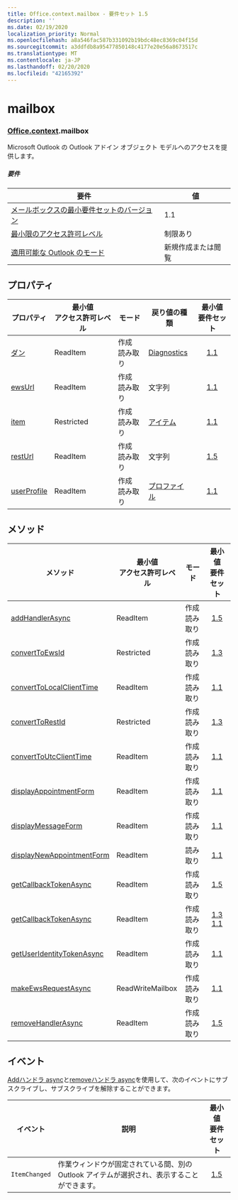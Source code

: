 ```yaml
---
title: Office.context.mailbox - 要件セット 1.5
description: ''
ms.date: 02/19/2020
localization_priority: Normal
ms.openlocfilehash: a8a546fac587b331092b19bdc48ec8369c04f15d
ms.sourcegitcommit: a3ddfdb8a95477850148c4177e20e56a8673517c
ms.translationtype: MT
ms.contentlocale: ja-JP
ms.lasthandoff: 02/20/2020
ms.locfileid: "42165392"
---
```

# <a name="mailbox"></a>mailbox

### <a name="officecontextmailbox"></a>[Office](office.md)[.context](office.context.md).mailbox

Microsoft Outlook の Outlook アドイン オブジェクト モデルへのアクセスを提供します。

##### <a name="requirements"></a>要件

|要件| 値|
|---|---|
|[メールボックスの最小要件セットのバージョン](../../requirement-sets/outlook-api-requirement-sets.md)| 1.1|
|[最小限のアクセス許可レベル](../../../outlook/understanding-outlook-add-in-permissions.md)| 制限あり|
|[適用可能な Outlook のモード](../../../outlook/outlook-add-ins-overview.md#extension-points)| 新規作成または閲覧|

## <a name="properties"></a>プロパティ

| プロパティ | 最小値<br>アクセス許可レベル | モード | 戻り値の種類 | 最小値<br>要件セット |
|---|---|---|---|:---:|
| [ダン](/javascript/api/outlook/office.mailbox?view=outlook-js-1.5#diagnostics) | ReadItem | 作成<br>読み取り | [Diagnostics](/javascript/api/outlook/office.diagnostics?view=outlook-js-1.5) | [1.1](../requirement-set-1.1/outlook-requirement-set-1.1.md) |
| [ewsUrl](/javascript/api/outlook/office.mailbox?view=outlook-js-1.5#ewsurl) | ReadItem | 作成<br>読み取り | 文字列 | [1.1](../requirement-set-1.1/outlook-requirement-set-1.1.md) |
| [item](office.context.mailbox.item.md) | Restricted | 作成<br>読み取り | [アイテム](/javascript/api/outlook/office.item?view=outlook-js-1.5) | [1.1](../requirement-set-1.1/outlook-requirement-set-1.1.md) |
| [restUrl](/javascript/api/outlook/office.mailbox?view=outlook-js-1.5#resturl) | ReadItem | 作成<br>読み取り | 文字列 | [1.5](../requirement-set-1.5/outlook-requirement-set-1.5.md) |
| [userProfile](/javascript/api/outlook/office.mailbox?view=outlook-js-1.4#userprofile) | ReadItem | 作成<br>読み取り | [プロファイル](/javascript/api/outlook/office.userprofile?view=outlook-js-1.5) | [1.1](../requirement-set-1.1/outlook-requirement-set-1.1.md) |

## <a name="methods"></a>メソッド

| メソッド | 最小値<br>アクセス許可レベル | モード | 最小値<br>要件セット |
|---|---|---|:---:|
| [addHandlerAsync](/javascript/api/outlook/office.mailbox?view=outlook-js-1.5#addhandlerasync-eventtype--handler--options--callback-) | ReadItem | 作成<br>読み取り | [1.5](../requirement-set-1.5/outlook-requirement-set-1.5.md) |
| [convertToEwsId](/javascript/api/outlook/office.mailbox?view=outlook-js-1.5#converttoewsid-itemid--restversion-) | Restricted | 作成<br>読み取り | [1.3](../requirement-set-1.3/outlook-requirement-set-1.3.md) |
| [convertToLocalClientTime](/javascript/api/outlook/office.mailbox?view=outlook-js-1.5#converttolocalclienttime-timevalue-) | ReadItem | 作成<br>読み取り | [1.1](../requirement-set-1.1/outlook-requirement-set-1.1.md) |
| [convertToRestId](/javascript/api/outlook/office.mailbox?view=outlook-js-1.5#converttorestid-itemid--restversion-) | Restricted | 作成<br>読み取り | [1.3](../requirement-set-1.3/outlook-requirement-set-1.3.md) |
| [convertToUtcClientTime](/javascript/api/outlook/office.mailbox?view=outlook-js-1.5#converttoutcclienttime-input-) | ReadItem | 作成<br>読み取り | [1.1](../requirement-set-1.1/outlook-requirement-set-1.1.md) |
| [displayAppointmentForm](/javascript/api/outlook/office.mailbox?view=outlook-js-1.5#displayappointmentform-itemid-) | ReadItem | 作成<br>読み取り | [1.1](../requirement-set-1.1/outlook-requirement-set-1.1.md) |
| [displayMessageForm](/javascript/api/outlook/office.mailbox?view=outlook-js-1.5#displaymessageform-itemid-) | ReadItem | 作成<br>読み取り | [1.1](../requirement-set-1.1/outlook-requirement-set-1.1.md) |
| [displayNewAppointmentForm](/javascript/api/outlook/office.mailbox?view=outlook-js-1.5#displaynewappointmentform-parameters-) | ReadItem | 読み取り | [1.1](../requirement-set-1.1/outlook-requirement-set-1.1.md) |
| [getCallbackTokenAsync](/javascript/api/outlook/office.mailbox?view=outlook-js-1.5#getcallbacktokenasync-options--callback-) | ReadItem | 作成<br>読み取り | [1.5](../requirement-set-1.5/outlook-requirement-set-1.5.md) |
| [getCallbackTokenAsync](/javascript/api/outlook/office.mailbox?view=outlook-js-1.5#getcallbacktokenasync-callback--usercontext-) | ReadItem | 作成<br>読み取り | [1.3](../requirement-set-1.3/outlook-requirement-set-1.3.md)<br>[1.1](../requirement-set-1.1/outlook-requirement-set-1.1.md) |
| [getUserIdentityTokenAsync](/javascript/api/outlook/office.mailbox?view=outlook-js-1.5#getuseridentitytokenasync-callback--usercontext-) | ReadItem | 作成<br>読み取り | [1.1](../requirement-set-1.1/outlook-requirement-set-1.1.md) |
| [makeEwsRequestAsync](/javascript/api/outlook/office.mailbox?view=outlook-js-1.5#makeewsrequestasync-data--callback--usercontext-) | ReadWriteMailbox | 作成<br>読み取り | [1.1](../requirement-set-1.1/outlook-requirement-set-1.1.md) |
| [removeHandlerAsync](/javascript/api/outlook/office.mailbox?view=outlook-js-1.5#removehandlerasync-eventtype--options--callback-) | ReadItem | 作成<br>読み取り | [1.5](../requirement-set-1.5/outlook-requirement-set-1.5.md) |

## <a name="events"></a>イベント

[Addハンドラ async](/javascript/api/outlook/office.mailbox?view=outlook-js-1.5#addhandlerasync-eventtype--handler--options--callback-)と[removeハンドラ async](/javascript/api/outlook/office.mailbox?view=outlook-js-1.5#removehandlerasync-eventtype--options--callback-)を使用して、次のイベントにサブスクライブし、サブスクライブを解除することができます。

| イベント | 説明 | 最小値<br>要件セット |
|---|---|:---:|
|`ItemChanged`| 作業ウィンドウが固定されている間、別の Outlook アイテムが選択され、表示することができます。 | [1.5](../requirement-set-1.5/outlook-requirement-set-1.5.md) |
